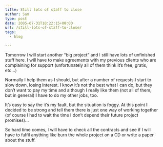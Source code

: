 ```yaml
---
title: Still lots of staff to close
author: Sam
type: post
date: 2005-07-31T10:22:15+00:00
url: /still-lots-of-staff-to-close/
tags:
  - blog

---
```

Tomorrow I will start another &#8220;big project&#8221; and I still have lots of unfinished stuff here. I will have to make agreements with my previous clients who are complaining for support (unfortunately all of them think it&#8217;s free, gratis, etc&#8230;)
  
Normally I help them as I should, but after a number of requests I start to slow down, losing interest. I know it&#8217;s not the best what I can do, but they don&#8217;t want to pay my time and although I really like them (not all of them, but in general) I have to do my other jobs, too.
  
It&#8217;s easy to say the it&#8217;s my fault, but the situation is foggy. At this point I decided to be strong and tell them there is just one way of working together (of course I had to wait the time I don&#8217;t depend their future project promises)&#8230;
  
So hard time comes, I will have to check all the contracts and see if I will have to fulfil anything like burn the whole project on a CD or write a paper about the stuff.

